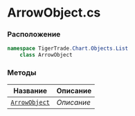 
# ArrowObject.cs
### Расположение
```csharp
namespace TigerTrade.Chart.Objects.List  
    class ArrowObject
```

### Методы
| Название | Описание |
| --- | --- |
| [`ArrowObject`](./Методы/ArrowObject.md) | *Описание* |
